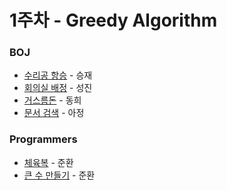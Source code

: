 # 1주차 - Greedy Algorithm

### BOJ
- [수리공 항승](https://www.acmicpc.net/problem/1449) - 승재
- [회의실 배정](https://www.acmicpc.net/problem/1931) - 성진
- [거스름돈](https://www.acmicpc.net/problem/5585) - 동희
- [문서 검색](https://www.acmicpc.net/problem/1543) - 아정

### Programmers
- [체육복](https://school.programmers.co.kr/learn/courses/30/lessons/42862) - 준환
- [큰 수 만들기](https://school.programmers.co.kr/learn/courses/30/lessons/42883) - 준환

